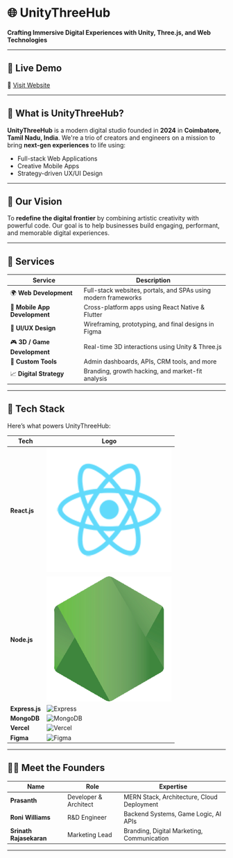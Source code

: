 # 🌐 UnityThreeHub

**Crafting Immersive Digital Experiences with Unity, Three.js, and Web Technologies**

---

## 🚀 Live Demo

🔗 [Visit Website](https://unitythreehub.vercel.app)

---

## 🧠 What is UnityThreeHub?

**UnityThreeHub** is a modern digital studio founded in **2024** in **Coimbatore, Tamil Nadu, India**. We're a trio of creators and engineers on a mission to bring **next-gen experiences** to life using:

- Full-stack Web Applications
- Creative Mobile Apps
- Strategy-driven UX/UI Design

---

## 🎯 Our Vision

To **redefine the digital frontier** by combining artistic creativity with powerful code. Our goal is to help businesses build engaging, performant, and memorable digital experiences.

---

## 💼 Services

| Service | Description |
|--------|-------------|
| 🌍 **Web Development** | Full-stack websites, portals, and SPAs using modern frameworks |
| 📱 **Mobile App Development** | Cross-platform apps using React Native & Flutter |
| 🧠 **UI/UX Design** | Wireframing, prototyping, and final designs in Figma |
| 🎮 **3D / Game Development** | Real-time 3D interactions using Unity & Three.js |
| 🧰 **Custom Tools** | Admin dashboards, APIs, CRM tools, and more |
| 📈 **Digital Strategy** | Branding, growth hacking, and market-fit analysis |

---

## 🔧 Tech Stack

Here’s what powers UnityThreeHub:

| Tech | Logo |
|------|------|
| **React.js** | ![React](https://raw.githubusercontent.com/github/explore/main/topics/react/react.png) |
| **Node.js** | ![Node.js](https://raw.githubusercontent.com/github/explore/main/topics/nodejs/nodejs.png) |
| **Express.js** | ![Express](https://img.icons8.com/ios-filled/50/000000/express-js.png) |
| **MongoDB** | ![MongoDB](https://img.icons8.com/color/48/000000/mongodb.png) |
| **Vercel** | ![Vercel](https://assets.vercel.com/image/upload/front/favicon/vercel/180x180.png) |
| **Figma** | ![Figma](https://img.icons8.com/color/48/000000/figma.png) |

---

## 👨‍💼 Meet the Founders

| Name | Role | Expertise |
|------|------|-----------|
| **Prasanth** | Developer & Architect | MERN Stack, Architecture, Cloud Deployment |
| **Roni Williams** | R&D Engineer | Backend Systems, Game Logic, AI APIs |
| **Srinath Rajasekaran** | Marketing Lead | Branding, Digital Marketing, Communication |

---



